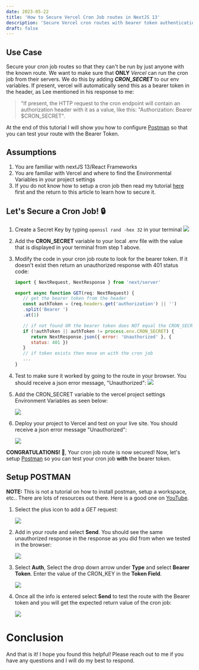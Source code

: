 ```yaml
---
date: 2023-05-22
title: 'How to Secure Vercel Cron Job routes in NextJS 13'
description: 'Secure Vercel cron routes with bearer token authentication.'
draft: false
---
```


## Use Case

Secure your cron job routes so that they can't be run by just anyone with the known route. We want to make sure that **ONLY** _Vercel_ can run the cron job from their servers. We do this by adding **_CRON_SECRET_** to our env variables. If present, vercel will automatically send this as a bearer token in the header, as Lee mentioned in his response to me:

> "If present, the HTTP request to the cron endpoint will contain an authorization header with it as a value, like this: "Authorization: Bearer $CRON_SECRET".

At the end of this tutorial I will show you how to configure [Postman](https://www.postman.com) so that you can test your route with the Bearer Token.

## Assumptions

1. You are familiar with nextJS 13/React Frameworks
2. You are familiar with Vercel and where to find the Environmental Variables in your project settings
3. If you do not know how to setup a cron job then read my tutorial [here](https://dev.to/chrisnowicki/how-to-create-a-vercel-cron-job-using-nextjs-13-2amb) first and the return to this article to learn how to secure it.

## Let's Secure a Cron Job! 🔒

1. Create a Secret Key by typing `openssl rand -hex 32` in your terminal
   ![](https://res.cloudinary.com/ddetibihn/image/upload/f_auto/v1710304108/portfolio/blog/gjdhsfvghuftrcshbe6b.png)

2. Add the **CRON_SECRET** variable to your local .env file with the value that is displayed in your terminal from step 1 above.

3. Modify the code in your cron job route to look for the bearer token. If it doesn't exist then return an unauthorized response with 401 status code:

   ```js
   import { NextRequest, NextResponse } from 'next/server'

   export async function GET(req: NextRequest) {
      // get the bearer token from the header
      const authToken = (req.headers.get('authorization') || '')
      .split('Bearer ')
      .at(1)

      // if not found OR the bearer token does NOT equal the CRON_SECRET
      if (!authToken || authToken != process.env.CRON_SECRET) {
         return NextResponse.json({ error: 'Unauthorized' }, {
         status: 401 })
      }
      // if token exists then move on with the cron job
      ...
   }
   ```

4. Test to make sure it worked by going to the route in your browser. You should receive a json error message, "Unauthorized":
   ![](https://res.cloudinary.com/ddetibihn/image/upload/f_auto/v1710304191/portfolio/blog/thxpjvdwjppblntq3utd.png)

5. Add the CRON_SECRET variable to the vercel project settings Environment Variables as seen below:

   ![](https://res.cloudinary.com/ddetibihn/image/upload/f_auto/v1710304270/portfolio/blog/dfskauigrlrptiqqitue.png)

6. Deploy your project to Vercel and test on your live site. You should receive a json error message "Unauthorized":

   ![](https://res.cloudinary.com/ddetibihn/image/upload/f_auto/v1710304382/portfolio/blog/hx2g7f4ad1g0b0yyz7ar.png)

**CONGRATULATIONS! 🎉**, Your cron job route is now secured! Now, let's setup [Postman](https://www.postman.com) so you can test your cron job **with** the bearer token.

## Setup POSTMAN

**NOTE:** This is not a tutorial on how to install postman, setup a workspace, etc.. There are lots of resources out there. Here is a good one on [YouTube](https://www.youtube.com/watch?v=VywxIQ2ZXw4).

1. Select the plus icon to add a _GET_ request:

   ![](https://res.cloudinary.com/ddetibihn/image/upload/f_auto/v1710304409/portfolio/blog/u5srg1f2qnyaygr58abu.png)

2. Add in your route and select **Send**. You should see the same unauthorized response in the response as you did from when we tested in the browser:

   ![](https://res.cloudinary.com/ddetibihn/image/upload/f_auto/v1710304435/portfolio/blog/k1uaiza3gc8m6o8lmgu8.png)

3. Select **Auth**, Select the drop down arrow under **Type** and select **Bearer Token**. Enter the value of the CRON_KEY in the **Token Field**.

   ![](https://res.cloudinary.com/ddetibihn/image/upload/f_auto/v1710304469/portfolio/blog/wjiom3prpprmew4bob80.png)

4. Once all the info is entered select **Send** to test the route with the Bearer token and you will get the expected return value of the cron job:

   ![](https://res.cloudinary.com/ddetibihn/image/upload/f_auto/v1710304492/portfolio/blog/wispc42tnnojxoknhtfz.png)

# Conclusion

And that is it! I hope you found this helpful! Please reach out to me if you have any questions and I will do my best to respond.
